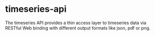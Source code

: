 # timeseries-api

The timeseries API provides a thin access layer to timeseries data via RESTful Web binding with different output formats like json, pdf or png.
